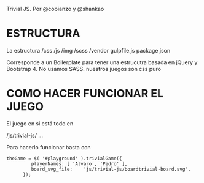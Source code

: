 Trivial JS. 
Por @cobianzo y @shankao

ESTRUCTURA
=================
La estructura 
  /css
  /js
  /img
  /scss
  /vendor
  gulpfile.js
  package.json

Corresponde a un Boilerplate para tener una estrucutra basada en jQuery y Bootstrap 4. 
No usamos SASS. nuestros juegos son css puro


COMO HACER FUNCIONAR EL JUEGO
===================
El juego en si está todo en

/js/trivial-js/ ...

Para hacerlo funcionar basta con

    theGame = $( '#playground' ).trivialGame({
             playerNames: [ 'Alvaro', 'Pedro' ],
             board_svg_file:    'js/trivial-js/boardtrivial-board.svg',
          });